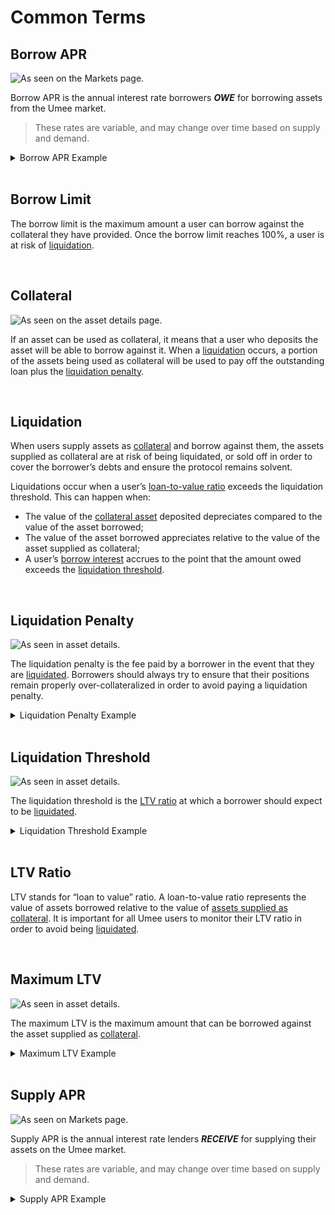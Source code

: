 # Common Terms

## Borrow APR

![As seen on the Markets page.](/bg/borrow-apr.png)

Borrow APR is the annual interest rate borrowers _**OWE**_ for borrowing assets from the Umee market.

> These rates are variable, and may change over time based on supply and demand.

<details><summary>Borrow APR Example</summary>

*If USDC has a borrow APR of 5%, it indicates that a user who borrows 1,000 USDC may accrue roughly $50 in USDC interest on the loan after a year.*

*This user may have a total outstanding loan of 1,050 USDC after a year if the borrow APR remains constant.* 

</details>

<br>

## Borrow Limit

The borrow limit is the maximum amount a user can borrow against the collateral they have provided. Once the borrow limit reaches 100%, a user is at risk of [liquidation](/learn-the-basics/umee-basics/common-terms.html#liquidation).

<br>

## Collateral

![As seen on the asset details page.](/bg/collateral-yes-no.png)

If an asset can be used as collateral, it means that a user who deposits the asset will be able to borrow against it. When a [liquidation](/users/using-the-web-app/common-terms.html#liquidation) occurs, a portion of the assets being used as collateral will be used to pay off the outstanding loan plus the [liquidation penalty](/learn-the-basics/umee-basics/common-terms.html#liquidation-penalty).

<br>

## Liquidation

When users supply assets as [collateral](/learn-the-basics/umee-basics/common-terms.html#collateral) and borrow against them, the assets supplied as collateral are at risk of being liquidated, or sold off in order to cover the borrower’s debts and ensure the protocol remains solvent.

Liquidations occur when a user’s [loan-to-value ratio](/learn-the-basics/umee-basics/common-terms.html#ltv-ratio) exceeds the liquidation threshold. This can happen when:
- The value of the [collateral asset](/learn-the-basics/umee-basics/common-terms.html#collateral-assets) deposited depreciates compared to the value of the asset borrowed;
- The value of the asset borrowed appreciates relative to the value of the asset supplied as collateral;
- A user’s [borrow interest](/learn-the-basics/umee-basics/common-terms.html#borrow-apr) accrues to the point that the amount owed exceeds the [liquidation threshold](/learn-the-basics/umee-basics/common-terms.html#liquidation-threshold).

<br>

## Liquidation Penalty

![As seen in asset details.](/bg/liquidation-penalty.png)

The liquidation penalty is the fee paid by a borrower in the event that they are [liquidated](/learn-the-basics/umee-basics/common-terms.html#liquidation). Borrowers should always try to ensure that their positions remain properly over-collateralized in order to avoid paying a liquidation penalty.

<details><summary>Liquidation Penalty Example</summary>

*If a debt of 1,000 USDC is liquidated and the liquidation penalty is 10%, the borrower should expect to have 1,100 USDC worth of collateral liquidated.*

</details>

<br>

## Liquidation Threshold

![As seen in asset details.](/bg/liquidation-threshold.png)

The liquidation threshold is the [LTV ratio](/learn-the-basics/umee-basics/common-terms.html#ltv-ratio) at which a borrower should expect to be [liquidated](/learn-the-basics/umee-basics/common-terms.html#liquidation).

<details><summary>Liquidation Threshold Example</summary>

Assuming UMEE has a liquidation threshold of 15%, and the value of ATOM remains constant:

*A user provides $1,000 USD worth of UMEE and borrows the maximum allowable amount of $100 worth of other assets (10% LTV). The value of the borrowed assets increases to $150, bringing the user’s LTV ratio to 55%. This borrower will be liquidated in order to ensure their position stays properly over-collateralized.*

</details>

<br>

## LTV Ratio

LTV stands for “loan to value” ratio. A loan-to-value ratio represents the value of assets borrowed relative to the value of [assets supplied as collateral](/learn-the-basics/umee-basics/common-terms.html#collateral-assets). It is important for all Umee users to monitor their LTV ratio in order to avoid being [liquidated](/learn-the-basics/umee-basics/common-terms.html#liquidation).

<br>

## Maximum LTV

![As seen in asset details.](/bg/max-ltv.png)

The maximum LTV is the maximum amount that can be borrowed against the asset supplied as [collateral](/learn-the-basics/umee-basics/common-terms.html#collateral).

<details><summary>Maximum LTV Example</summary>

Assuming ATOM has a maximum LTV of 50%:

*A user who provides $1,000 USD worth of ATOM will be able to borrow up to $500 in other assets.*

</details>

<br>

## Supply APR

![As seen on Markets page.](/bg/supply-apr.png)

Supply APR is the annual interest rate lenders _**RECEIVE**_ for supplying their assets on the Umee market.

> These rates are variable, and may change over time based on supply and demand.

<details><summary>Supply APR Example</summary>

*If USDC has a supply APR of 5%, it indicates that a user who supplies 1,000 USDC may earn roughly $50 in USDC over the course of a year, paid by borrowers.*

*This user may be able to withdraw 1,050 USDC after a year if the supply APR remains constant.*

</details>
